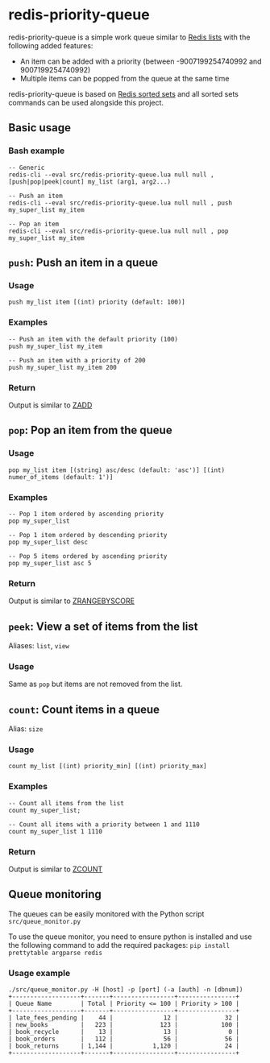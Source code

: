 # redis-priority-queue

redis-priority-queue is a simple work queue similar to [Redis lists](https://redis.io/commands#list) with the following added features:

 - An item can be added with a priority (between -9007199254740992 and 9007199254740992)
 - Multiple items can be popped from the queue at the same time

redis-priority-queue is based on [Redis sorted sets](https://redis.io/commands#sorted_set) and all sorted sets commands can be used alongside this project.

## Basic usage

### Bash example

```
-- Generic
redis-cli --eval src/redis-priority-queue.lua null null , [push|pop|peek|count] my_list (arg1, arg2...)

-- Push an item
redis-cli --eval src/redis-priority-queue.lua null null , push my_super_list my_item

-- Pop an item
redis-cli --eval src/redis-priority-queue.lua null null , pop my_super_list my_item
```

## `push`: Push an item in a queue

### Usage
`push my_list item [(int) priority (default: 100)]`

### Examples

```
-- Push an item with the default priority (100)
push my_super_list my_item

-- Push an item with a priority of 200
push my_super_list my_item 200
```

### Return

Output is similar to [ZADD](https://redis.io/commands/zadd)

## `pop`: Pop an item from the queue

### Usage
`pop my_list item [(string) asc/desc (default: 'asc')] [(int) numer_of_items (default: 1')]`

### Examples

```
-- Pop 1 item ordered by ascending priority
pop my_super_list

-- Pop 1 item ordered by descending priority
pop my_super_list desc

-- Pop 5 items ordered by ascending priority
pop my_super_list asc 5
```

### Return

Output is similar to [ZRANGEBYSCORE](https://redis.io/commands/zrangebyscore)

## `peek`: View a set of items from the list
Aliases: `list`, `view`

### Usage

Same as `pop` but items are not removed from the list.

## `count`: Count items in a queue

Alias: `size`

### Usage

`count my_list [(int) priority_min] [(int) priority_max]`

### Examples

```
-- Count all items from the list
count my_super_list;

-- Count all items with a priority between 1 and 1110
count my_super_list 1 1110
```

### Return

Output is similar to [ZCOUNT](https://redis.io/commands/zcount)

## Queue monitoring

The queues can be easily monitored with the Python script `src/queue_monitor.py`

To use the queue monitor, you need to ensure python is installed and use the following command to add the required packages:
`pip install prettytable argparse redis`

### Usage example

```
./src/queue_monitor.py -H [host] -p [port] (-a [auth] -n [dbnum])
+-------------------+-------+-----------------+----------------+
| Queue Name        | Total | Priority <= 100 | Priority > 100 |
+-------------------+-------+-----------------+----------------+
| late_fees_pending |    44 |              12 |             32 |
| new_books         |   223 |             123 |            100 |
| book_recycle      |    13 |              13 |              0 |
| book_orders       |   112 |              56 |             56 |
| book_returns      | 1,144 |           1,120 |             24 |
+-------------------+-------+-----------------+----------------+
```
